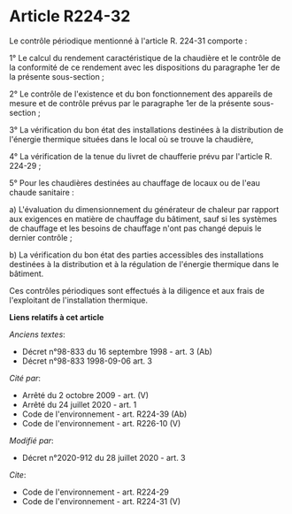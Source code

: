 # Article R224-32

Le contrôle périodique mentionné à l'article R. 224-31 comporte :

1° Le calcul du rendement caractéristique de la chaudière et le contrôle de la conformité de ce rendement avec les
dispositions du paragraphe 1er de la présente sous-section ;

2° Le contrôle de l'existence et du bon fonctionnement des appareils de mesure et de contrôle prévus par le paragraphe 1er de
la présente sous-section ;

3° La vérification du bon état des installations destinées à la distribution de l'énergie thermique situées dans le local où
se trouve la chaudière,

4° La vérification de la tenue du livret de chaufferie prévu par l'article R. 224-29 ;

5° Pour les chaudières destinées au chauffage de locaux ou de l'eau chaude sanitaire :

a) L'évaluation du dimensionnement du générateur de chaleur par rapport aux exigences en matière de chauffage du bâtiment,
sauf si les systèmes de chauffage et les besoins de chauffage n'ont pas changé depuis le dernier contrôle ;

b) La vérification du bon état des parties accessibles des installations destinées à la distribution et à la régulation de
l'énergie thermique dans le bâtiment.

Ces contrôles périodiques sont effectués à la diligence et aux frais de l'exploitant de l'installation thermique.

**Liens relatifs à cet article**

_Anciens textes_:

  - Décret n°98-833 du 16 septembre 1998 - art. 3 (Ab)
  - Décret n°98-833 1998-09-06 art. 3

_Cité par_:

  - Arrêté du 2 octobre 2009 - art. (V)
  - Arrêté du 24 juillet 2020 - art. 1
  - Code de l'environnement - art. R224-39 (Ab)
  - Code de l'environnement - art. R226-10 (V)

_Modifié par_:

  - Décret n°2020-912 du 28 juillet 2020 - art. 3

_Cite_:

  - Code de l'environnement - art. R224-29
  - Code de l'environnement - art. R224-31 (V)
